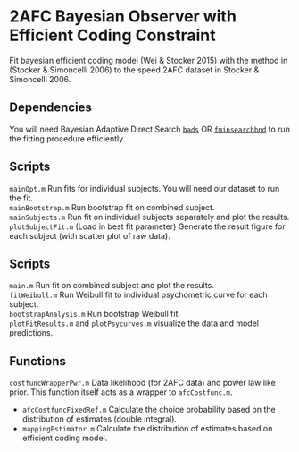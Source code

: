 # 2AFC Bayesian Observer with Efficient Coding Constraint 
Fit bayesian efficient coding model (Wei & Stocker 2015) with the method in (Stocker & Simoncelli 2006) to the speed 2AFC dataset in Stocker & Simoncelli 2006.

## Dependencies
You will need Bayesian Adaptive Direct Search [`bads`](https://github.com/lacerbi/bads) OR [`fminsearchbnd`](https://www.mathworks.com/matlabcentral/fileexchange/8277-fminsearchbnd-fminsearchcon) to run the fitting procedure efficiently.

## Scripts
`mainOpt.m` Run fits for individual subjects. You will need our dataset to run the fit.  
`mainBootstrap.m` Run bootstrap fit on combined subject.  
`mainSubjects.m` Run fit on individual subjects separately and plot the results.  
`plotSubjectFit.m` (Load in best fit parameter) Generate the result figure for each subject (with scatter plot of raw data). 

## Scripts
`main.m` Run fit on combined subject and plot the results.  
`fitWeibull.m` Run Weibull fit to individual psychometric curve for each subject.  
`bootstrapAnalysis.m` Run bootstrap Weibull fit.  
`plotFitResults.m` and `plotPsycurves.m` visualize the data and model predictions.  

## Functions
`costfuncWrapperPwr.m` Data likelihood (for 2AFC data) and power law like prior. This function itself acts as a wrapper to `afcCostfunc.m`.
- `afcCostfuncFixedRef.m` Calculate the choice probability based on the distribution of estimates (double integral).
- `mappingEstimator.m` Calculate the distribution of estimates based on efficient coding model.